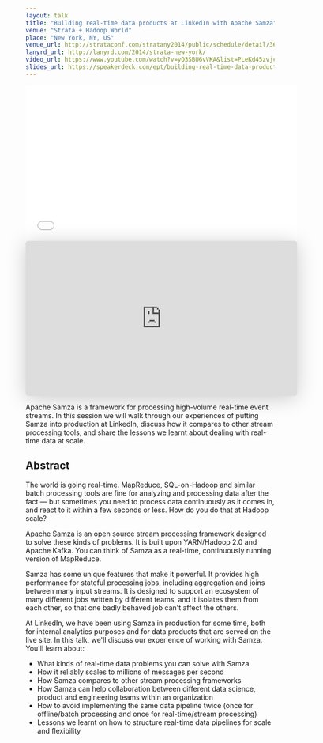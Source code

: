 ```yaml
---
layout: talk
title: "Building real-time data products at LinkedIn with Apache Samza"
venue: "Strata + Hadoop World"
place: "New York, NY, US"
venue_url: http://strataconf.com/stratany2014/public/schedule/detail/36045
lanyrd_url: http://lanyrd.com/2014/strata-new-york/
video_url: https://www.youtube.com/watch?v=yO3SBU6vVKA&list=PLeKd45zvjcDHJxge6VtYUAbYnvd_VNQCx
slides_url: https://speakerdeck.com/ept/building-real-time-data-products-at-linkedin-with-apache-samza
---
```


<iframe width="550" height="315" src="//www.youtube.com/embed/yO3SBU6vVKA?list=PLeKd45zvjcDHJxge6VtYUAbYnvd_VNQCx" frameborder="0" allowfullscreen></iframe>

<iframe class="speakerdeck-iframe" frameborder="0" src="https://speakerdeck.com/player/76815b7051a50132a8285acd04932bc4" title="Building real-time data products at LinkedIn with Apache Samza" allowfullscreen="true" mozallowfullscreen="true" webkitallowfullscreen="true" style="border: 0px; background: padding-box padding-box rgba(0, 0, 0, 0.1); margin: 0px; padding: 0px; border-radius: 6px; box-shadow: rgba(0, 0, 0, 0.2) 0px 5px 40px; width: 550px; height: 314px;" data-ratio="1.78343949044586"></iframe>

Apache Samza is a framework for processing high-volume real-time event streams. In this session we
will walk through our experiences of putting Samza into production at LinkedIn, discuss how it
compares to other stream processing tools, and share the lessons we learnt about dealing with
real-time data at scale.


Abstract
--------

The world is going real-time. MapReduce, SQL-on-Hadoop and similar batch processing tools are fine
for analyzing and processing data after the fact — but sometimes you need to process data
continuously as it comes in, and react to it within a few seconds or less. How do you do that at
Hadoop scale?

[Apache Samza](http://samza.incubator.apache.org/) is an open source stream processing framework
designed to solve these kinds of problems. It is built upon YARN/Hadoop 2.0 and Apache Kafka. You
can think of Samza as a real-time, continuously running version of MapReduce.

Samza has some unique features that make it powerful. It provides high performance for stateful
processing jobs, including aggregation and joins between many input streams. It is designed to
support an ecosystem of many different jobs written by different teams, and it isolates them from
each other, so that one badly behaved job can't affect the others.

At LinkedIn, we have been using Samza in production for some time, both for internal analytics
purposes and for data products that are served on the live site. In this talk, we'll discuss our
experience of working with Samza. You'll learn about:

- What kinds of real-time data problems you can solve with Samza
- How it reliably scales to millions of messages per second
- How Samza compares to other stream processing frameworks
- How Samza can help collaboration between different data science, product and engineering teams within an organization
- How to avoid implementing the same data pipeline twice (once for offline/batch processing and once for real-time/stream processing)
- Lessons we learnt on how to structure real-time data pipelines for scale and flexibility
